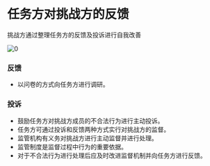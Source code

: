# 任务方对挑战方的反馈

挑战方通过整理任务方的反馈及投诉进行自我改善


![0](../assets/challenger_preparation/challenger_work_rule/b.jpg)


### 反馈

- 以问卷的方式向任务方进行调研。

### 投诉

- 鼓励任务方对挑战方成员的不合法行为进行主动投诉。
- 任务方可通过投诉和反馈两种方式实行对挑战方的监督。
- 监管机构有义务对挑战方进行主动监督并进行处理。
- 监管制度是监督过程中行为的重要依据。
- 对于不合法行为进行处理后应及时改进监督机制并向任务方进行反馈。
